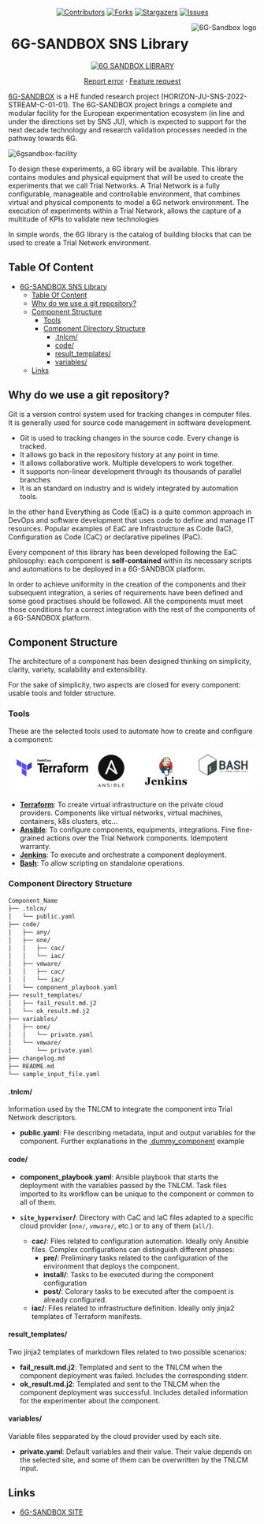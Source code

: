 <div align="center">

  [![Contributors][contributors-shield]][contributors-url]
  [![Forks][forks-shield]][forks-url]
  [![Stargazers][stars-shield]][stars-url]
  [![Issues][issues-shield]][issues-url]

<a href="https://6g-sandbox.eu/">
    <img src="https://6g-sandbox.eu/wp-content/uploads/2023/01/6g-sandbox-logo-2-300x138.jpg" alt="6G-Sandbox logo" title="6G-Sandbox" align="right" height="60" />
</a>

# 6G-SANDBOX SNS Library
  [![6G SANDBOX LIBRARY][6glibrary-badge]][6glibrary-url]

  [Report error](https://github.com/6G-SANDBOX/6G-Library/issues/new?assignees=&labels=&projects=&template=bug_report.md) · [Feature request](https://github.com/6G-SANDBOX/6G-Library/issues/new?assignees=&labels=&projects=&template=feature_request.md)
</div>

[6G-SANDBOX](https://6g-sandbox.eu/) is a HE funded research project (HORIZON-JU-SNS-2022-STREAM-C-01-01). The 6G-SANDBOX project brings a complete and modular facility for the European experimentation ecosystem (in line and under the directions set by SNS JU), which is expected to support for the next decade technology and research validation processes needed in the pathway towards 6G.

![6gsandbox-facility](https://6g-sandbox.eu/wp-content/uploads/2024/01/UPDATED-ARCHITECTURE-FIGURE-2024-1030x885.png)

To design these experiments, a 6G library will be available. This library contains modules and physical equipment that will be used to create the experiments that we call Trial Networks.
A Trial Network is a fully configurable, manageable and controllable environment, that combines virtual and physical components to model a 6G network environment.
The execution of experiments within a Trial Network, allows the capture of a multitude of KPIs to validate new technologies

In simple words, the 6G library is the catalog of building blocks that can be used to create a Trial Network environment.

## Table Of Content

- [6G-SANDBOX SNS Library](#6g-sandbox-sns-library)
  - [Table Of Content](#table-of-content)
  - [Why do we use a git repository?](#why-do-we-use-a-git-repository)
  - [Component Structure](#component-structure)
    - [Tools](#tools)
    - [Component Directory Structure](#component-directory-structure)
      - [.tnlcm/](#tnlcm)
      - [code/](#code)
      - [result\_templates/](#result_templates)
      - [variables/](#variables)
  - [Links](#links)

## Why do we use a git repository?

Git is a version control system used for tracking changes in computer files. It is generally used for source code management in software development.

+ Git is used to tracking changes in the source code. Every change is tracked.
+ It allows go back in the repository history at any point in time.
+ It allows collaborative work. Multiple developers to work together.
+ It supports non-linear development through its thousands of parallel branches
+ It is an standard on industry and is widely integrated by automation tools.

In the other hand Everything as Code (EaC) is a quite common approach in DevOps and software development that uses code to define and manage IT resources. Popular examples of EaC are Infrastructure as Code (IaC), Configuration as Code (CaC) or declarative pipelines (PaC).

Every component of this library has been developed following the EaC philosophy: each component is **self-contained** within its necessary scripts and automations to be deployed in a 6G-SANDBOX platform. 

In order to achieve uniformity in the creation of the components and their subsequent integration, a series of requirements have been defined and some good practises should be followed. All the components must meet those conditions for a correct integration with the rest of the components of a 6G-SANDBOX platform.

## Component Structure

The architecture of a component has been designed thinking on simplicity, clarity, variety, scalability and extensibility. 

For the sake of simplicity, two aspects are closed for every component: usable tools and folder structure.

### Tools

These are the selected tools used to automate how to create and configure a component:

<img width="800" alt="component_structure" src="https://raw.githubusercontent.com/6G-SANDBOX/6G-Library/assets/images/tools_logo.png">

+ **[Terraform](https://www.terraform.io/)**: To create virtual infrastructure on the private cloud providers. Components like virtual networks, virtual machines, containers, k8s clusters, etc...
+ **[Ansible](https://www.ansible.com/)**: To configure components, equipments, integrations. Fine fine-grained actions over the Trial Network components. Idempotent warranty.
+ **[Jenkins](https://www.jenkins.io/)**: To execute and orchestrate a component deployment.
+ **[Bash](https://www.gnu.org/software/bash/)**: To allow scripting on standalone operations.

### Component Directory Structure
```
Component_Name
├── .tnlcm/
│   └── public.yaml
├── code/
│   ├── any/
│   ├── one/
│   │   ├── cac/
│   │   └── iac/
│   ├── vmware/
│   │   ├── cac/
│   │   └── iac/
│   └── component_playbook.yaml
├── result_templates/
│   ├── fail_result.md.j2
│   └── ok_result.md.j2
├── variables/
│   ├── one/
│   │   └── private.yaml
│   └── vmware/
│       └── private.yaml
├── changelog.md
├── README.md
└── sample_input_file.yaml
```

#### .tnlcm/

Information used by the TNLCM to integrate the component into Trial Network descriptors.
+ **public.yaml**: File describing metadata, input and output variables for the component. Further explanations in the [.dummy_component](https://github.com/6G-SANDBOX/6G-Library/blob/main/.dummy_component/.tnlcm/public.yaml) example


#### code/

+ **component_playbook.yaml**: Ansible playbook that starts the deployment with the variables passed by the TNLCM. Task files imported to its workflow can be unique to the component or common to all of them.

+ **`site_hypervisor`/**: Directory with CaC and IaC files adapted to a specific cloud provider (`one/`, `vmware/`, etc.) or to any of them (`all/`).

    + **cac/**: Files related to configuration automation. Ideally only Ansible files. Complex configurations can distinguish different phases:
        + **pre/**: Preliminary tasks related to the configuration of the environment that deploys the component.
        + **install/**: Tasks to be executed during the component configuration
        + **post/**: Colorary tasks to be executed after the compoent is already configured.
    + **iac/**: Files related to infrastructure definition. Ideally only jinja2 templates of Terraform manifests. 

#### result_templates/

Two jinja2 templates of markdown files related to two possible scenarios:
- **fail_result.md.j2**: Templated and sent to the TNLCM when the component deployment was failed. Includes the corresponding stderr.
- **ok_result.md.j2**: Templated and sent to the TNLCM when the component deployment was successful. Includes detailed information for the experimenter about the component.

#### variables/

Variable files sepparated by the cloud provider used by each site.

+ **private.yaml**: Default variables and their value. Their value depends on the selected site, and some of them can be overwritten by the TNLCM input.

## Links

* [6G-SANDBOX SITE](https://6g-sandbox.eu/)


<!-- Urls, Shields and Badges -->
[contributors-shield]: https://img.shields.io/github/contributors/6G-SANDBOX/6G-Library.svg?style=for-the-badge
[contributors-url]: https://github.com/6G-SANDBOX/6G-Library/graphs/contributors
[forks-shield]: https://img.shields.io/github/forks/6G-SANDBOX/6G-Library.svg?style=for-the-badge
[forks-url]: https://github.com/6G-SANDBOX/6G-Library/network/members
[stars-shield]: https://img.shields.io/github/stars/6G-SANDBOX/6G-Library.svg?style=for-the-badge
[stars-url]: https://github.com/6G-SANDBOX/6G-Library/stargazers
[issues-shield]: https://img.shields.io/github/issues/6G-SANDBOX/6G-Library.svg?style=for-the-badge
[issues-url]: https://github.com/6G-SANDBOX/6G-Library/issues

[6glibrary-badge]: https://img.shields.io/badge/6G--Library-v0.2.2-blue
[6glibrary-url]: https://github.com/6G-SANDBOX/6G-Library/releases/tag/v0.2.2
